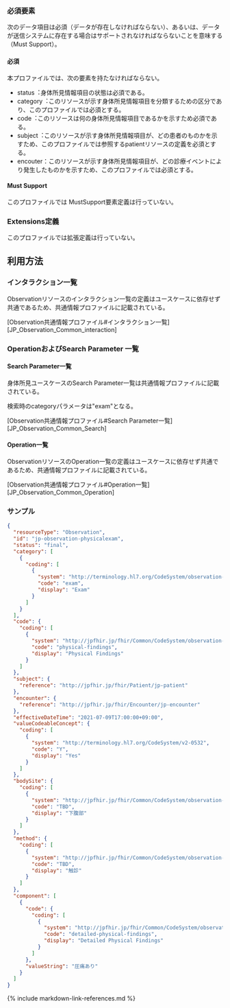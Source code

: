 
### 必須要素

次のデータ項目は必須（データが存在しなければならない）、あるいは、データが送信システムに存在する場合はサポートされなければならないことを意味する（Must Support）。

#### 必須
本プロファイルでは、次の要素を持たなければならない。

- status︓身体所見情報項目の状態は必須である。
- category︓このリソースが示す身体所見情報項目を分類するための区分であり、このプロファイルでは必須とする。
- code︓このリソースは何の身体所見情報項目であるかを示すため必須である。
- subject︓このリソースが示す身体所見情報項目が、どの患者のものかを示すため、このプロファイルでは参照するpatientリソースの定義を必須とする。
- encouter：このリソースが示す身体所見情報項目が、どの診療イベントにより発生したものかを示すため、このプロファイルでは必須とする。

#### Must Support
このプロファイルでは MustSupport要素定義は行っていない。

### Extensions定義
このプロファイルでは拡張定義は行っていない。

## 利用方法

### インタラクション一覧

Observationリソースのインタラクション一覧の定義はユースケースに依存せず共通であるため、共通情報プロファイルに記載されている。

[Observation共通情報プロファイル#インタラクション一覧][JP_Observation_Common_interaction]

### OperationおよびSearch Parameter 一覧

#### Search Parameter一覧

身体所見ユースケースのSearch Parameter一覧は共通情報プロファイルに記載されている。

検索時のcategoryパラメータは"exam"となる。

[Observation共通情報プロファイル#Search Parameter一覧][JP_Observation_Common_Search]

#### Operation一覧

ObservationリソースのOperation一覧の定義はユースケースに依存せず共通であるため、共通情報プロファイルに記載されている。

[Observation共通情報プロファイル#Operation一覧][JP_Observation_Common_Operation]

### サンプル
```json
{
  "resourceType": "Observation",
  "id": "jp-observation-physicalexam",
  "status": "final",
  "category": [
    {
      "coding": [
        {
          "system": "http://terminology.hl7.org/CodeSystem/observation-category",
          "code": "exam",
          "display": "Exam"
        }
      ]
    }
  ],
  "code": {
    "coding": [
      {
        "system": "http://jpfhir.jp/fhir/Common/CodeSystem/observation-physicalExam",
        "code": "physical-findings",
        "display": "Physical Findings"
      }
    ]
  },
  "subject": {
    "reference": "http://jpfhir.jp/fhir/Patient/jp-patient"
  },
  "encounter": {
    "reference": "http://jpfhir.jp/fhir/Encounter/jp-encounter"
  },
  "effectiveDateTime": "2021-07-09T17:00:00+09:00",
  "valueCodeableConcept": {
    "coding": [
      {
        "system": "http://terminology.hl7.org/CodeSystem/v2-0532",
        "code": "Y",
        "display": "Yes"
      }
    ]
  },
  "bodySite": {
    "coding": [
      {
        "system": "http://jpfhir.jp/fhir/Common/CodeSystem/observation-bodySite",
        "code": "TBD",
        "display": "下腹部"
      }
    ]
  },
  "method": {
    "coding": [
      {
        "system": "http://jpfhir.jp/fhir/Common/CodeSystem/observation-method",
        "code": "TBD",
        "display": "触診"
      }
    ]
  },
  "component": [
    {
      "code": {
        "coding": [
          {
            "system": "http://jpfhir.jp/fhir/Common/CodeSystem/observation-physicalExam",
            "code": "detailed-physical-findings",
            "display": "Detailed Physical Findings"
          }
        ]
      },
      "valueString": "圧痛あり"
    }
  ]
}
```
{% include markdown-link-references.md %}